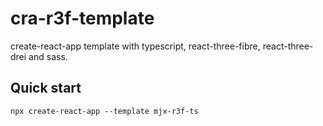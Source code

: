 # cra-r3f-template
create-react-app template with typescript, react-three-fibre, react-three-drei and sass.
## Quick start
`npx create-react-app --template mjx-r3f-ts`
